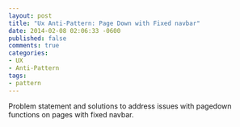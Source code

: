 ```yaml
---
layout: post
title: "Ux Anti-Pattern: Page Down with Fixed navbar"
date: 2014-02-08 02:06:33 -0600
published: false
comments: true
categories: 
- UX
- Anti-Pattern
tags:
- pattern
---
```


Problem statement and solutions to address issues with pagedown functions on pages with fixed navbar.

